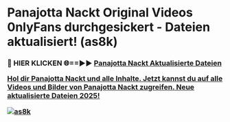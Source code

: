 # Panajotta Nackt Original Videos 0nlyFans durchgesickert - Dateien aktualisiert! (as8k)

<h3>🔴 HIER KLICKEN 🌐==►► <a href="https://tinyurl.com/h6vf6nb8" rel="nofollow">Panajotta Nackt Aktualisierte Dateien

Hol dir Panajotta Nackt und alle Inhalte. Jetzt kannst du auf alle Videos und Bilder von Panajotta Nackt zugreifen. Neue aktualisierte Dateien 2025!

[![as8k](https://i.imgur.com/sD4kR3V.gif)](https://tinyurl.com/h6vf6nb8)
